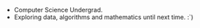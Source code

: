 -  Computer Science Undergrad.
-  Exploring data, algorithms and mathematics until next time. :`)


<!---
PrabalS12/PrabalS12 is a ✨ special ✨ repository because its `README.md` (this file) appears on your GitHub profile.
You can click the Preview link to take a look at your changes.
--->
